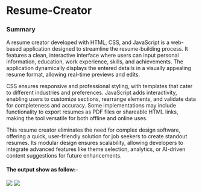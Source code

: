 <h1>
  Resume-Creator
</h1>
<h3>
  Summary 
</h3>
<p>
  A resume creator developed with HTML, CSS, and JavaScript is a web-based application designed to streamline the resume-building process. It features a clean, interactive interface where users can input personal information, education, work experience, skills, and achievements. The application dynamically displays the entered details in a visually appealing resume format, allowing real-time previews and edits.

CSS ensures responsive and professional styling, with templates that cater to different industries and preferences. JavaScript adds interactivity, enabling users to customize sections, rearrange elements, and validate data for completeness and accuracy. Some implementations may include functionality to export resumes as PDF files or shareable HTML links, making the tool versatile for both offline and online uses.

This resume creator eliminates the need for complex design software, offering a quick, user-friendly solution for job seekers to create standout resumes. Its modular design ensures scalability, allowing developers to integrate advanced features like theme selection, analytics, or AI-driven content suggestions for future enhancements.
</p>
<h4>
  The output show as follow:-
</h4>
<img src = "output.png">
<img src = "output1.png">
